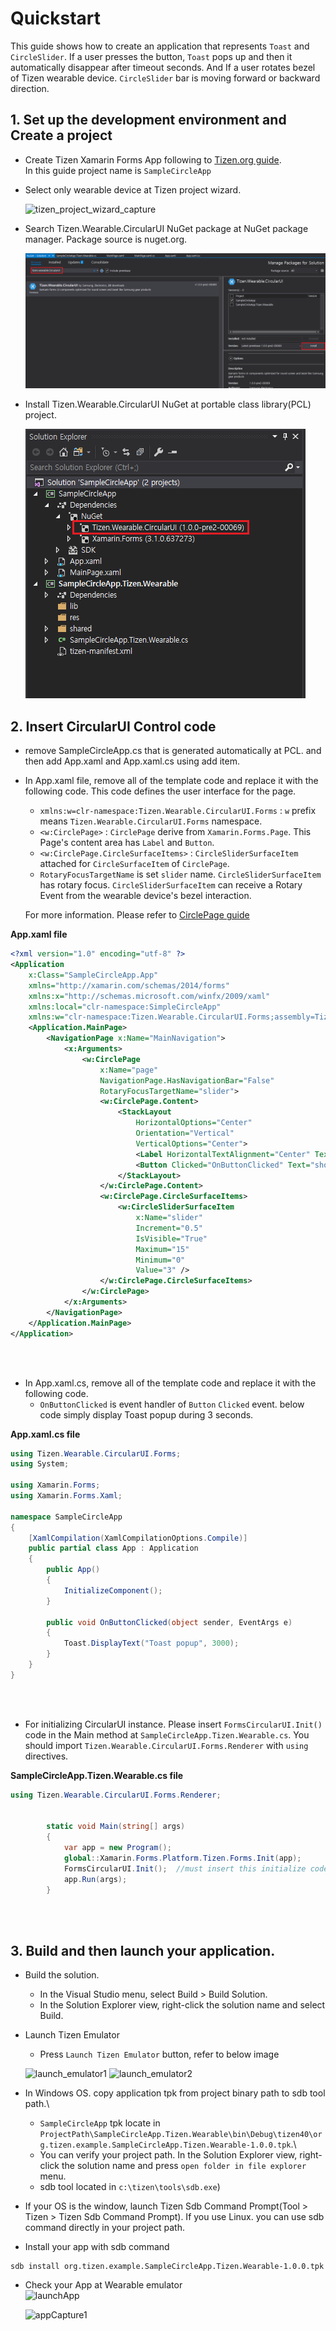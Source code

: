 # Quickstart

This guide shows how to create an application that represents `Toast` and `CircleSlider`. If a user presses the button, `Toast` pops up and then it automatically disappear after timeout seconds.
 And If a user rotates bezel of Tizen wearable device. `CircleSlider` bar is moving forward or backward direction.

## 1. Set up the development environment and Create a project
- Create Tizen Xamarin Forms App following to [Tizen.org guide](https://developer.tizen.org/development/training/.net-application/creating-your-first-tizen-.net-application).<br>
  In this guide project name is `SampleCircleApp`

- Select only wearable device at Tizen project wizard.

    ![tizen_project_wizard_capture](data/tizen_project_wizard_capture.png)

- Search Tizen.Wearable.CircularUI NuGet package at NuGet package manager. Package source is nuget.org.

    ![nuget_package_manager_capture](data/nuget_package_manager_capture.png)

- Install Tizen.Wearable.CircularUI NuGet at portable class library(PCL) project.

    ![after_Install_nuget_package](data/after_Install_nuget_package.png)


## 2. Insert CircularUI Control code
- remove SampleCircleApp.cs that is generated automatically at PCL. and then add App.xaml and App.xaml.cs using add item.

- In App.xaml file, remove all of the template code and replace it with the following code. This code defines the user interface for the page.
  
  - `xmlns:w=clr-namespace:Tizen.Wearable.CircularUI.Forms` : `w` prefix means `Tizen.Wearable.CircularUI.Forms` namespace.
  - `<w:CirclePage>` : `CirclePage` derive from `Xamarin.Forms.Page`. This Page's content area has `Label` and `Button`.
  - `<w:CirclePage.CircleSurfaceItems>` : `CircleSliderSurfaceItem` attached for `CircleSurfaceItem` of  `CirclePage`.
  - `RotaryFocusTargetName` is set `slider` name. `CircleSliderSurfaceItem` has rotary focus. `CircleSliderSurfaceItem` can receive a Rotary Event from the wearable device's bezel interaction.

   For more information. Please refer to [CirclePage guide](CirclePage.md)

**App.xaml file**
```xml
<?xml version="1.0" encoding="utf-8" ?>
<Application
    x:Class="SampleCircleApp.App"
    xmlns="http://xamarin.com/schemas/2014/forms"
    xmlns:x="http://schemas.microsoft.com/winfx/2009/xaml"
    xmlns:local="clr-namespace:SimpleCircleApp"
    xmlns:w="clr-namespace:Tizen.Wearable.CircularUI.Forms;assembly=Tizen.Wearable.CircularUI.Forms">
    <Application.MainPage>
        <NavigationPage x:Name="MainNavigation">
            <x:Arguments>
                <w:CirclePage
                    x:Name="page"
                    NavigationPage.HasNavigationBar="False"
                    RotaryFocusTargetName="slider">
                    <w:CirclePage.Content>
                        <StackLayout
                            HorizontalOptions="Center"
                            Orientation="Vertical"
                            VerticalOptions="Center">
                            <Label HorizontalTextAlignment="Center" Text="Welcome to Xamarin Forms!" />
                            <Button Clicked="OnButtonClicked" Text="show toast" />
                        </StackLayout>
                    </w:CirclePage.Content>
                    <w:CirclePage.CircleSurfaceItems>
                        <w:CircleSliderSurfaceItem
                            x:Name="slider"
                            Increment="0.5"
                            IsVisible="True"
                            Maximum="15"
                            Minimum="0"
                            Value="3" />
                    </w:CirclePage.CircleSurfaceItems>
                </w:CirclePage>
            </x:Arguments>
        </NavigationPage>
    </Application.MainPage>
</Application>
```

<br><br>
- In App.xaml.cs, remove all of the template code and replace it with the following code.
    - `OnButtonClicked` is event handler of `Button` `Clicked` event. below code simply display Toast popup during 3 seconds.
    
**App.xaml.cs file**
```cs
using Tizen.Wearable.CircularUI.Forms;
using System;

using Xamarin.Forms;
using Xamarin.Forms.Xaml;

namespace SampleCircleApp
{
    [XamlCompilation(XamlCompilationOptions.Compile)]
    public partial class App : Application
    {
        public App()
        {
            InitializeComponent();
        }

        public void OnButtonClicked(object sender, EventArgs e)
        {
            Toast.DisplayText("Toast popup", 3000);
        }
    }
}
```

<br><br>
- For initializing CircularUI instance. Please insert `FormsCircularUI.Init()` code in the Main method at `SampleCircleApp.Tizen.Wearable.cs`.
You should import `Tizen.Wearable.CircularUI.Forms.Renderer` with `using` directives.

**SampleCircleApp.Tizen.Wearable.cs file**
```cs
using Tizen.Wearable.CircularUI.Forms.Renderer;


        static void Main(string[] args)
        {
            var app = new Program();
            global::Xamarin.Forms.Platform.Tizen.Forms.Init(app);
            FormsCircularUI.Init();  //must insert this initialize code
            app.Run(args);
        }
```

<br><br>
## 3. Build and then launch your application.
- Build the solution.  
    - In the Visual Studio menu, select Build > Build Solution.
    - In the Solution Explorer view, right-click the solution name and select Build.

- Launch Tizen Emulator
    - Press `Launch Tizen Emulator` button, refer to below image

    ![launch_emulator1](data/launch_emulator1.png)
    ![launch_emulator2](data/launch_emulator2.png)



- In Windows OS. copy application tpk from project binary path to sdb tool path.\
    - `SampleCircleApp` tpk locate in `ProjectPath\SampleCircleApp.Tizen.Wearable\bin\Debug\tizen40\org.tizen.example.SampleCircleApp.Tizen.Wearable-1.0.0.tpk`.\
    - You can verify your project path. In the Solution Explorer view, right-click the solution name and press `open folder in file explorer` menu.
    - sdb tool located in `c:\tizen\tools\sdb.exe`)

- If your OS is the window, launch Tizen Sdb Command Prompt(Tool > Tizen > Tizen Sdb Command Prompt).
  If you use Linux. you can use sdb command directly in your project path. 

- Install your app with sdb command

```
sdb install org.tizen.example.SampleCircleApp.Tizen.Wearable-1.0.0.tpk
```

- Check your App at Wearable emulator<br>
  ![launchApp](data/launch_app.png)<br>

  ![appCapture1](data/app_capture1.png)<br>
